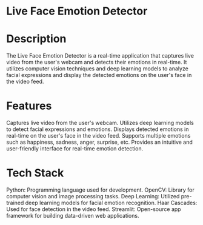 # Live Face Emotion Detector

# Description
The Live Face Emotion Detector is a real-time application that captures live video from the user's webcam and detects their emotions in real-time. 
It utilizes computer vision techniques and deep learning models to analyze facial expressions and display the detected emotions on the user's face in the video feed.

# Features
Captures live video from the user's webcam.
Utilizes deep learning models to detect facial expressions and emotions.
Displays detected emotions in real-time on the user's face in the video feed.
Supports multiple emotions such as happiness, sadness, anger, surprise, etc.
Provides an intuitive and user-friendly interface for real-time emotion detection.

# Tech Stack
Python: Programming language used for development.
OpenCV: Library for computer vision and image processing tasks.
Deep Learning: Utilized pre-trained deep learning models for facial emotion recognition.
Haar Cascades: Used for face detection in the video feed.
Streamlit: Open-source app framework for building data-driven web applications.
